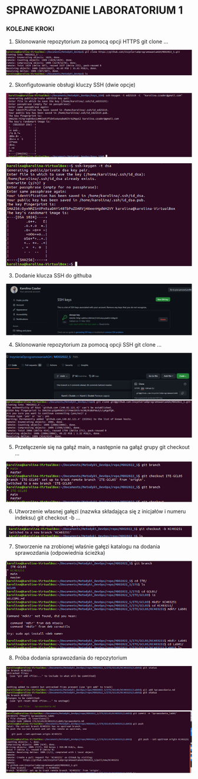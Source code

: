 # SPRAWOZDANIE LABORATORIUM 1

### KOLEJNE KROKI

1. Sklonowanie repozytorium za pomocą opcji HTTPS 
git clone ...

![sklonowanie](./screen/1.png)

2. Skonfigutowanie obsługi kluczy SSH (dwie opcje)

![klucz_1](./screen/2.png)

![klucz_2](./screen/3.png)

3. Dodanie klucza SSH do githuba

![klucz_github](./screen/4.png)

4. Sklonowanie repozytorium za pomocą opcji SSH
git clone ...

![sklonowanie_link](./screen/4a.png)
![sklonowanie_ssh](./screen/4b.png)

5. Przełączenie się na gałąź main, a następnie na gałąź grupy
git checkout ...

![checkout](./screen/7.png)

6. Utworzenie własnej gałęzi (nazwka składająca się z inicjałów i numeru indeksu)
git checkout -b ...

![checkout_new](./screen/8.png)

7. Stworzenie na zrobionej właśnie gałęzi katalogu na dodania sprawozdania (odpowiednia ścieżka)

![katalogi](./screen/9.png)

8. Próba dodania sprawozdania do repozytorium

![push1](./screen/10.png)
![push2](./screen/11.png)





